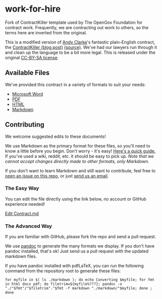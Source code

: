 # work-for-hire
Fork of ContractKiller template used by The OpenGov Foundation for contract work.  Frequently, we are contracting out work to others, so the terms here are inverted from the original.

This is a modified version of [Andy Clarke](http://stuffandnonsense.co.uk/)'s fantastic plain-English contract, the [ContractKiller (blog post)](http://stuffandnonsense.co.uk/projects/contract-killer/) [(source)](https://gist.github.com/malarkey/4031110).  We've had our lawyers run through it and clean up the language to be a bit more legal.  This is released under the original [CC-BY-SA license](./LICENSE).

## Available Files
We've provided this contract in a variety of formats to suit your needs:

* [Microsoft Word](https://rawgit.com/opengovfoundation/work-for-hire/master/docx/contract.docx)
* [PDF](https://rawgit.com/opengovfoundation/work-for-hire/master/pdf/contract.pdf)
* [HTML](https://rawgit.com/opengovfoundation/work-for-hire/master/html/contract.html)
* [Markdown](https://rawgit.com/opengovfoundation/work-for-hire/master/markdown/contract.md)

## Contributing

We welcome suggested edits to these documents!

We use Markdown as the primary format for these files, so you'll need to know a little before you begin. Don't worry - it's easy!  [Here's a quick guide.](https://guides.github.com/features/mastering-markdown/) If you've used a wiki, reddit, etc. it should be easy to pick up.  *Note that we _cannot_ accept changes directly made to other formats, only Markdown.*

If you don't want to learn Markdown and still want to contribute, feel free to [open an issue on this repo](./issues), or just [send us an email](mailto:sayhello@opengovfoundation.org).

### The Easy Way ###
You can edit the file directly using the link below, no account or GitHub experience needed!

[Edit Contract.md]()

### The Advanced Way ###
If you are familiar with GitHub, please fork the repo and send a pull request.

We use [pandoc](http://pandoc.org/) to generate the many formats we display.  If you don't have pandoc installed, that's ok!  Just send us a pull request with the updated markdown files.

If you have pandoc installed with pdfLaTeX, you can run the following command from the repository root to generate these files:

    for myfile in $( ls ./markdown ); do echo Converting $myfile; for fmt in html docx pdf; do filetrim=${myfile%???}; pandoc -o "./"$fmt"/"$filetrim"."$fmt -f markdown "./markdown/"$myfile; done ; done

